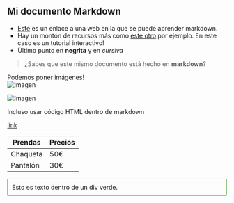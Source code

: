 ## Mi documento Markdown

* [Este](https://www.markdownguide.org/basic-syntax/) es un enlace a una web en la que se puede aprender markdown.
* Hay un montón de recursos más como [este otro](https://www.markdowntutorial.com/) por ejemplo. En este caso es un tutorial interactivo!
* Último punto en **negrita** y en *cursiva*

> ¿Sabes que este mismo documento está hecho en **markdown**?

Podemos poner imágenes!  
![Imagen](/prueba-Markdown/frog100x100.jpg)

![Imagen](/prueba-Markdown/cielo.jfif)




Incluso usar código HTML dentro de markdown

<a href="https://martabaquerorodas.github.io/prueba-Markdown/">link</a>

| Prendas                                  | Precios                                 |
|------------------------------------------|-----------------------------------------|
| Chaqueta                                 | 50€                                     |
| Pantalón                                 | 30€                                     |

<div style="border: 1px solid #309920; padding:10px; div: green">
    Esto es texto dentro de un div verde.
</div>